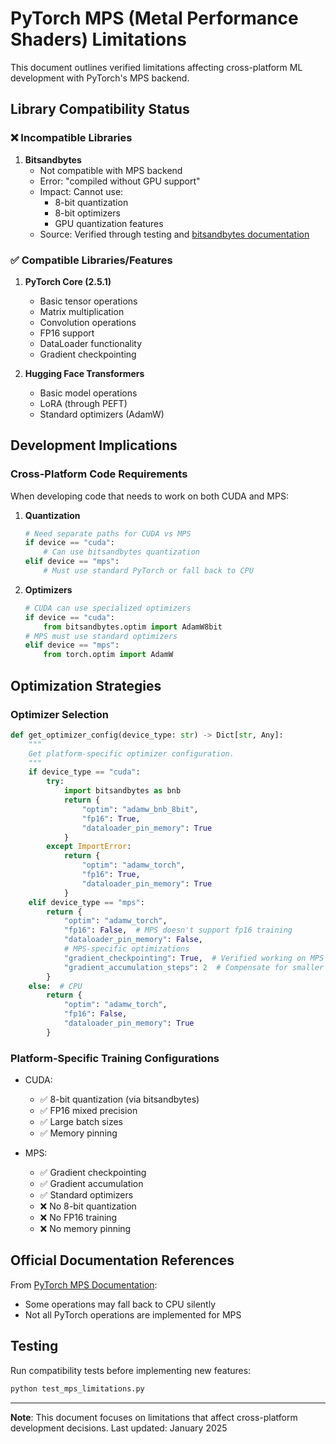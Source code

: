 # PyTorch MPS (Metal Performance Shaders) Limitations

This document outlines verified limitations affecting cross-platform ML development with PyTorch's MPS backend.

## Library Compatibility Status

### ❌ Incompatible Libraries
1. **Bitsandbytes**
   - Not compatible with MPS backend
   - Error: "compiled without GPU support"
   - Impact: Cannot use:
     - 8-bit quantization
     - 8-bit optimizers
     - GPU quantization features
   - Source: Verified through testing and [bitsandbytes documentation](https://github.com/TimDettmers/bitsandbytes)

### ✅ Compatible Libraries/Features
1. **PyTorch Core (2.5.1)**
   - Basic tensor operations
   - Matrix multiplication
   - Convolution operations
   - FP16 support
   - DataLoader functionality
   - Gradient checkpointing

2. **Hugging Face Transformers**
   - Basic model operations
   - LoRA (through PEFT)
   - Standard optimizers (AdamW)

## Development Implications

### Cross-Platform Code Requirements
When developing code that needs to work on both CUDA and MPS:

1. **Quantization**
   ```python
   # Need separate paths for CUDA vs MPS
   if device == "cuda":
       # Can use bitsandbytes quantization
   elif device == "mps":
       # Must use standard PyTorch or fall back to CPU
   ```

2. **Optimizers**
   ```python
   # CUDA can use specialized optimizers
   if device == "cuda":
       from bitsandbytes.optim import AdamW8bit
   # MPS must use standard optimizers
   elif device == "mps":
       from torch.optim import AdamW
   ```

## Optimization Strategies

### Optimizer Selection
```python
def get_optimizer_config(device_type: str) -> Dict[str, Any]:
    """
    Get platform-specific optimizer configuration.
    """
    if device_type == "cuda":
        try:
            import bitsandbytes as bnb
            return {
                "optim": "adamw_bnb_8bit",
                "fp16": True,
                "dataloader_pin_memory": True
            }
        except ImportError:
            return {
                "optim": "adamw_torch",
                "fp16": True,
                "dataloader_pin_memory": True
            }
    elif device_type == "mps":
        return {
            "optim": "adamw_torch",
            "fp16": False,  # MPS doesn't support fp16 training
            "dataloader_pin_memory": False,
            # MPS-specific optimizations
            "gradient_checkpointing": True,  # Verified working on MPS
            "gradient_accumulation_steps": 2  # Compensate for smaller batch sizes
        }
    else:  # CPU
        return {
            "optim": "adamw_torch",
            "fp16": False,
            "dataloader_pin_memory": True
        }
```

### Platform-Specific Training Configurations
- CUDA:
  - ✅ 8-bit quantization (via bitsandbytes)
  - ✅ FP16 mixed precision
  - ✅ Large batch sizes
  - ✅ Memory pinning

- MPS:
  - ✅ Gradient checkpointing
  - ✅ Gradient accumulation
  - ✅ Standard optimizers
  - ❌ No 8-bit quantization
  - ❌ No FP16 training
  - ❌ No memory pinning

## Official Documentation References
From [PyTorch MPS Documentation](https://pytorch.org/docs/stable/notes/mps.html):
- Some operations may fall back to CPU silently
- Not all PyTorch operations are implemented for MPS

## Testing
Run compatibility tests before implementing new features:
```bash
python test_mps_limitations.py
```

---

**Note**: This document focuses on limitations that affect cross-platform development decisions. Last updated: January 2025